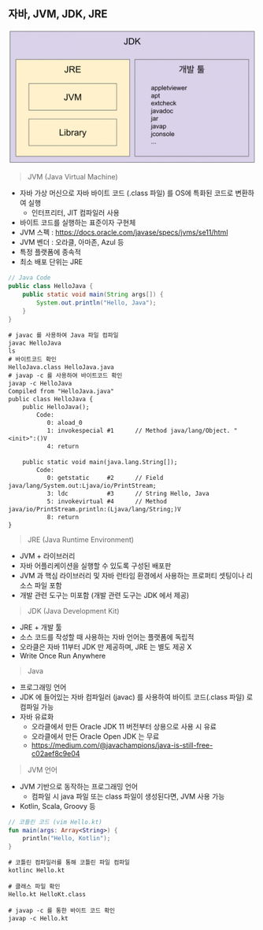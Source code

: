 ## 자바, JVM, JDK, JRE

![img.png](image/img.png)

> JVM (Java Virtual Machine)

- 자바 가상 머신으로 자바 바이트 코드 (.class 파일) 를 OS에 특화된 코드로 변환하여 실행
    - 인터프리터, JIT 컴파일러 사용
- 바이트 코드를 실행하는 표준이자 구현체
- JVM 스펙 : https://docs.oracle.com/javase/specs/jvms/se11/html
- JVM 벤더 : 오라클, 아마존, Azul 등
- 특정 플랫폼에 종속적
- 최소 배포 단위는 JRE

````java
// Java Code
public class HelloJava {
    public static void main(String args[]) {
        System.out.println("Hello, Java");
    }
}
````

````shell
# javac 를 사용하여 Java 파일 컴파일
javac HelloJava
ls
# 바이트코드 확인
HelloJava.class HelloJava.java
# javap -c 를 사용하여 바이트코드 확인
javap -c HelloJava
Compiled from "HelloJava.java"
public class HelloJava {
    public HelloJava();
        Code:
           0: aload_0
           1: invokespecial #1      // Method java/lang/Object. "<init>":()V
           4: return

    public static void main(java.lang.String[]);
        Code:
           0: getstatic     #2      // Field java/lang/System.out:Ljava/io/PrintStream;
           3: ldc           #3      // String Hello, Java
           5: invokevirtual #4      // Method java/io/PrintStream.println:(Ljava/lang/String;)V
           8: return
}
````

> JRE (Java Runtime Environment)

- JVM + 라이브러리
- 자바 어플리케이션을 실행할 수 있도록 구성된 배포판
- JVM 과 핵심 라이브러리 및 자바 런타임 환경에서 사용하는 프로퍼티 셋팅이나 리소스 파일 포함
- 개발 관련 도구는 미포함 (개발 관련 도구는 JDK 에서 제공)

> JDK (Java Development Kit)

- JRE + 개발 툴
- 소스 코드를 작성할 때 사용하는 자바 언어는 플랫폼에 독립적
- 오라클은 자바 11부터 JDK 만 제공하며, JRE 는 별도 제공 X
- Write Once Run Anywhere

> Java

- 프로그래밍 언어
- JDK 에 들어있는 자바 컴파일러 (javac) 를 사용하여 바이트 코드(.class 파일) 로 컴파일 가능
- 자바 유료화
    - 오라클에서 만든 Oracle JDK 11 버전부터 상용으로 사용 시 유료
    - 오라클에서 만든 Oracle Open JDK 는 무료
    - https://medium.com/@javachampions/java-is-still-free-c02aef8c9e04

> JVM 언어

- JVM 기반으로 동작하는 프로그래밍 언어
    - 컴파일 시 java 파일 또는 class 파일이 생성된다면, JVM 사용 가능
- Kotlin, Scala, Groovy 등

````kt
// 코틀린 코드 (vim Hello.kt)
fun main(args: Array<String>) {
    println("Hello, Kotlin");
}
````

````shell
# 코틀린 컴파일러를 통해 코틀린 파일 컴파일
kotlinc Hello.kt

# 클래스 파일 확인
Hello.kt HelloKt.class

# javap -c 를 통한 바이트 코드 확인
javap -c Hello.kt
````

